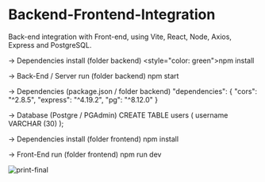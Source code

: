 # Backend-Frontend-Integration
Back-end integration with Front-end, using Vite, React, Node, Axios, Express and PostgreSQL.<br>

-> Dependencies install (folder backend)
<style="color: green">npm install</style>

-> Back-End / Server run (folder backend)
npm start

-> Dependencies (package.json / folder backend)
"dependencies": {
    "cors": "^2.8.5",
    "express": "^4.19.2",
    "pg": "^8.12.0"
  }

-> Database (Postgre / PGAdmin)
CREATE TABLE users (
    username VARCHAR (30)
);

-> Dependencies install (folder frontend)
npm install

-> Front-End run (folder frontend)
npm run dev

![print-final](https://github.com/user-attachments/assets/0972e455-5087-4dd1-814e-7c4cd6577249)

